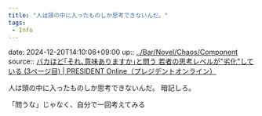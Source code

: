 ```yaml
---
title: "人は頭の中に入ったものしか思考できないんだ。"
tags:
 - Info
---
```


date: 2024-12-20T14:10:06+09:00
up:: [../Bar/Novel/Chaos/Component](../Bar/Novel/Chaos/Component.md)
source:: [バカほど｢それ､意味ありますか｣と問う 若者の思考レベルが"劣化"している (3ページ目) | PRESIDENT Online（プレジデントオンライン）](https://president.jp/articles/-/23173?page=3)

人は頭の中に入ったものしか思考できないんだ。
暗記しろ。

「問うな」じゃなく、自分で一回考えてみる